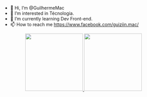 - 👋 Hi, I’m @GuilhermeMac
- 👀 I’m interested in  Técnologia.
- 🌱 I’m currently learning  Dev Front-end.
- 📫 How to reach me  https://www.facebook.com/guiziin.mac/

<div align="center">
  <a href="https://github.com/Guiziinfux">
  <img height="180em" src="https://github-readme-stats.vercel.app/api?username=guiziinfux&show_icons=true&theme=dark&include_all_commits=true&count_private=true"/>
  <img height="180em" src="https://github-readme-stats.vercel.app/api/top-langs/?username=guiziinfux&layout=compact&langs_count=16&theme=dark"/>
</div>
